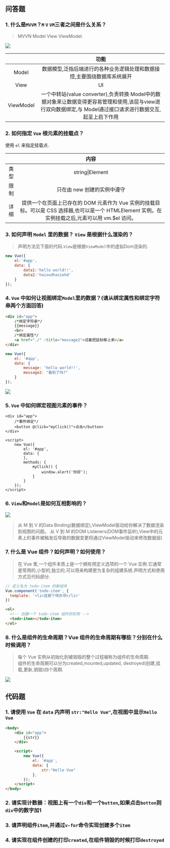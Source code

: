 ## 问答题
### 1. 什么是`MVVM`？`M` `V` `VM`三者之间是什么关系？
>MVVN Model View ViewModel.  

![](https://work.mafengshe.com/static/upload/article/pic1569648256812.jpg)

|  &nbsp;   |                                                                             功能                                                                              |
| :-------: | :-----------------------------------------------------------------------------------------------------------------------------------------------------------: |
|   Model   |                                           数据模型,泛指后端进行的各种业务逻辑处理和数据操控,主要围绕数据库系统展开                                            |
|   View    |                                                                              UI                                                                               |
| ViewModel | 一个中转站(value converter),负责转换 Model中的数据对象来让数据变得更容易管理和使用,该层与view进行双向数据绑定,与 Model通过接口请求进行数据交互,起呈上启下作用 |

### 2. 如何指定 `Vue` 根元素的挂载点？
使用 `el` 来指定挂载点.

|       |                                                                         内容                                                                         |
| :---: | :--------------------------------------------------------------------------------------------------------------------------------------------------: |
| 类型  |                                                                   string&#124;Element                                                                   |
| 限制  |                                                             只在由 new 创建的实例中遵守                                                              |
| 详细  | 提供一个在页面上已存在的 DOM 元素作为 Vue 实例的挂载目标。可以是 CSS 选择器,也可以是一个 HTMLElement 实例。在实例挂载之后,元素可以用 vm.$el 访问。 |


### 3. 如何声明 `Model` 里的数据？ `View` 是根据什么渲染的？ 
>声明方法见下面的代码.`View`是根据`ViewModel`中的虚拟Dom渲染的.

```js
new Vue({
    el:'#app',
    data: {
        data1:'hello world!!',
        data2:'haisodhasiohd'
    }
});
```

### 4. `Vue` 中如何让视图绑定`Model`里的数据？(请从绑定属性和绑定字符串两个方面回答)
```html
<div id="app">
	/*绑定字符串*/
    {{message}}
    <br>
	/*绑定属性*/
    <a href="./" :title="message2">试着把鼠标移上来</a>
</div>
```
```js
new Vue({
    el: '#app',
    data: {
        message: 'hello world!!',
        message2: "看到了吗?"
    }
});
```
![](https://work.mafengshe.com/static/upload/article/pic1569650369310.jpg)

### 5. `Vue` 中如何绑定视图元素的事件？
```
<div id="app">
	/*事件绑定*/
    <button @click="myClick()">点击</button>
</div>

<script>
    new Vue({
        el: '#app',
        data: {
        },
        methods: {
            myClick() {
                window.alert('你好');
            }
        }
    });
</script>
```

### 6. `View`和`Model`是如何互相影响的？  
![](https://work.mafengshe.com/static/upload/article/pic1569650910305.jpg)  
>从 M 到 V 的Data Binding(数据绑定),ViewModel驱动给你解决了数据渲染到视图的问题。
从 V 到 M 的DOM Listeners(DOM事件监听),View中的元素上的事件被触发后导致的数据变更将通过ViewModel驱动来修改数据层)

### 7. 什么是 Vue 组件？如何声明？如何使用？
>在 Vue 里,一个组件本质上是一个拥有预定义选项的一个 Vue 实例.它通常是常用的,小型的,独立的,可以用来构建更为复杂的组建系统.声明方式和使用方式见代码部分.  

```js
// 定义名为 todo-item 的新组件
Vue.component('todo-item', {
  template: '<li>这是个待办项</li>'
})
```
```html
<ol>
  <!-- 创建一个 todo-item 组件的实例 -->
  <todo-item></todo-item>
</ol>
```

### 8. 什么是组件的生命周期？Vue 组件的生命周期有哪些？分别在什么时候调用？
>每个 Vue 实例从初始化到被销毁的整个过程被称为组件的生命周期.  
组件的生命周期可以分为created,mounted,updated, destroyed(创建,挂载,更新,销毁)四个周期.

![](https://work.mafengshe.com/static/upload/article/pic1569651718163.jpg)

## 代码题
### 1. 请使用 `Vue` 在 `data` 内声明 `str:"Hello Vue"`,在视图中显示`Hello Vue`
```html
<body>
    <div id="app">
        {{str}}
    </div>

    <script>
        new Vue({
            el: '#app',
            data: {
                str:"Hello Vue"
            },
        });
    </script>
</body>
```

### 2. 请实现计数器：视图上有一个`div`和一个`button`,如果点击`botton`则`div`中的数字加1


### 3. 请声明组件`item`,并通过`v-for`命令实现创建多个`item`


### 4. 请实现在组件创建的打印`created`,在组件销毁的时候打印`destroyed`
